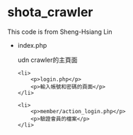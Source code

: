 # shota_crawler
This code is from Sheng-Hsiang Lin

<ul>
	<li>
		<p>index.php</p>
		<p>udn crawler的主頁面</p>
	</li>

	<li>
		<p>login.php</p>
		<p>輸入帳號和密碼的頁面</p>
	</li>
	
	<li>
		<p>member/action_login.php</p>
		<p>驗證會員的檔案</p>
	</li>


</ul>
